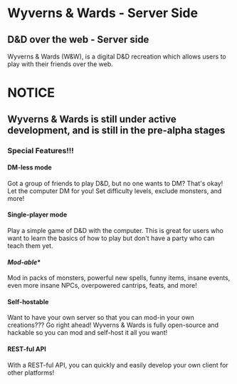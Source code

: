 # Wyverns & Wards - Server Side
## D&D over the web - Server side

Wyverns & Wards (W&W), is a digital D&D recreation which allows users to play with their friends over the web.

# NOTICE

## Wyverns & Wards is still under active development, and is still in the pre-alpha stages

### Special Features!!!

#### **DM-less mode**

Got a group of friends to play D&D, but no one wants to DM? That's okay! Let the computer DM for you! Set difficulty levels, exclude monsters, and more!

#### **Single-player mode**

Play a simple game of D&D with the computer. This is great for users who want to learn the basics of how to play but don't have a party who can teach them yet.

#### *Mod-able**

Mod in packs of monsters, powerful new spells, funny items, insane events, even more insane NPCs, overpowered cantrips, feats, and more!

#### **Self-hostable**

Want to have your own server so that you can mod-in your own creations??? Go right ahead! Wyverns & Wards is fully open-source and hackable so you can mod and self-host it all you want!

#### **REST-ful API**

With a REST-ful API, you can quickly and easily develop your own client for other platforms!